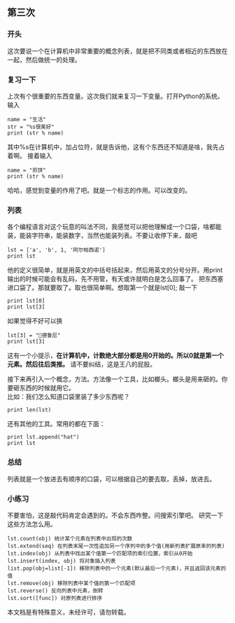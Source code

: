## 第三次
### 开头
这次要说一个在计算机中非常重要的概念列表，就是把不同类或者相近的东西放在一起，然后做统一的处理。

### 复习一下
上次有个很重要的东西变量。这次我们就来复习一下变量。打开Python的系统。输入

```
name = "生活"
str = "%s很美好"
print (str % name)
```
其中%s在计算机中，加占位符，就是告诉他，这有个东西还不知道是啥，我先占着啊。
接着输入

```
name = "煎饼"
print (str % name)
```
哈哈，感觉到变量的作用了吧。就是一个标志的作用。可以改变的。

### 列表
各个编程语言对这个玩意的叫法不同，我感觉可以把他理解成一个口袋，啥都能装，能装字符串，能装数字，当然也能装列表。不要让收停下来，敲吧

```
lst = ['a', 'b', 1, '阿尔帕西诺']
print lst
```
他的定义很简单，就是用英文的中括号括起来，然后用英文的分号分开。用print输出的时候可能会有乱码，先不用管，有天或许就明白是怎么回事了。
把东西塞进口袋了。那就要取了。取也很简单啊。想取第一个就是lst[0]; 敲一下

```
print lst[0]
print lst[3]
```
如果觉得不好可以换

```
lst[3] = "德鲁尼"
print lst[3]
```
这有一个小提示，**在计算机中，计数绝大部分都是用0开始的。所以0就是第一个元素。然后往后类推。** 请不要纠结，这是王八的屁股。

接下来再引入一个概念，方法。方法像一个工具，比如榔头。榔头是用来砸的。你要砸东西的时候就用它。   
比如：我们怎么知道口袋里装了多少东西呢？

```
print len(lst)
```
还有其他的工具。常用的都在下面：

```
print lst.append("hat") 
print lst
```
### 总结
列表就是一个放进去有顺序的口袋，可以根据自己的要去取，丢掉，放进去。

### 小练习
不要害怕，这是敲代码肯定会遇到的。不会东西咋整。问搜索引擎吧。
研究一下这些方法怎么用。

```
lst.count(obj) 统计某个元素在列表中出现的次数
lst.extend(seq) 在列表末尾一次性追加另一个序列中的多个值(用新列表扩展原来的列表)
lst.index(obj) 从列表中找出某个值第一个匹配项的索引位置，索引从0开始
lst.insert(index, obj) 将对象插入列表
list.pop(obj=list[-1]) 移除列表中的一个元素(默认最后一个元素)，并且返回该元素的值
lst.remove(obj) 移除列表中某个值的第一个匹配项
lst.reverse() 反向列表中元素，倒转
lst.sort([func]) 对原列表进行排序
```


本文档是有特殊意义，未经许可，请勿转载。
